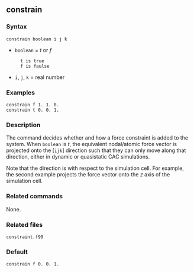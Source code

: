 ## constrain

### Syntax

	constrain boolean i j k

* `boolean` = _t_ or _f_

		t is true
		f is faulse

* `i`, `j`, `k` = real number

### Examples

	constrain f 1. 1. 0.
	constrain t 0. 0. 1.

### Description

The command decides whether and how a force constraint is added to the system. When `boolean` is _t_, the equivalent nodal/atomic force vector is projected onto the [`ijk`] direction such that they can only move along that direction, either in dynamic or quasistatic CAC simulations.

Note that the direction is with respect to the simulation cell. For example, the second example projects the force vector onto the _z_ axis of the simulation cell.

### Related commands

None.

### Related files

`constraint.f90`

### Default

	constrain f 0. 0. 1.